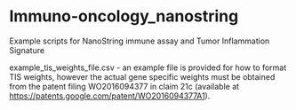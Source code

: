 # Immuno-oncology_nanostring
Example scripts for NanoString immune assay and Tumor Inflammation Signature

example_tis_weights_file.csv - an example file is provided for how to format TIS weights, however the actual gene specific weights must be obtained from the patent filing WO2016094377 in claim 21c  (available at https://patents.google.com/patent/WO2016094377A1). 

